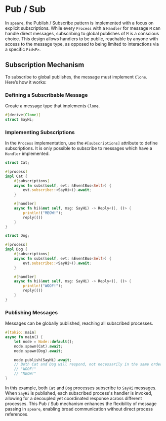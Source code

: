 # Pub / Sub

In `speare`, the Publish / Subscribe pattern is implemented with a focus on explicit subscriptions. While every `Process` with a `Handler` for message `M` can handle direct messages, subscribing to global publishes of `M` is a conscious choice. This design allows handlers to be public, reachable by anyone with access to the message type, as opposed to being limited to interactions via a specific `Pid<P>`.

## Subscription Mechanism

To subscribe to global publishes, the message must implement `Clone`. Here’s how it works:

### **Defining a Subscribable Message** 
Create a message type that implements `Clone`.

```rust
#[derive(Clone)]
struct SayHi;
```

### **Implementing Subscriptions**
In the `Process` implementation, use the `#[subscriptions]` attribute to define subscriptions. It is only possible to subscribe to messages which have a `Handler` implemented.

```rust
struct Cat;

#[process]
impl Cat {
    #[subscriptions]
    async fn subs(&self, evt: &EventBus<Self>) {
        evt.subscribe::<SayHi>().await;
    }

    #[handler]
    async fn hi(&mut self, msg: SayHi) -> Reply<(), ()> {
        println!("MEOW!");
        reply(())
    }
}

struct Dog;

#[process]
impl Dog {
    #[subscriptions]
    async fn subs(&self, evt: &EventBus<Self>) {
        evt.subscribe::<SayHi>().await;
    }

    #[handler]
    async fn hi(&mut self, msg: SayHi) -> Reply<(), ()> {
        println!("WOOF!");
        reply(())
    }
}
```

### **Publishing Messages**
Messages can be globally published, reaching all subscribed processes.

```rust
#[tokio::main]
async fn main() {
    let node = Node::default();
    node.spawn(Cat).await;
    node.spawn(Dog).await;

    node.publish(SayHi).await;  
    // Both Cat and Dog will respond, not necessarily in the same order every time
    // "WOOF!"
    // "MEOW!"
}
```

In this example, both `Cat` and `Dog` processes subscribe to `SayHi` messages. When `SayHi` is published, each subscribed process's handler is invoked, allowing for a decoupled yet coordinated response across different processes. This Pub / Sub mechanism enhances the flexibility of message passing in `speare`, enabling broad communication without direct process references.

